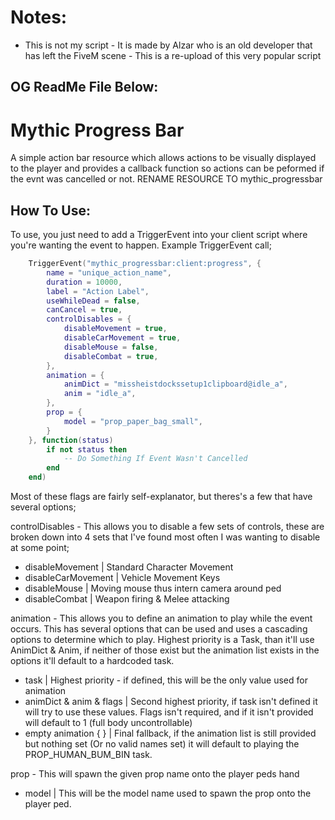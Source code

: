 # Notes:
- This is not my script
        - It is made by Alzar who is an old developer that has left the FiveM scene
        - This is a re-upload of this very popular script
        
OG ReadMe File Below:
---
# Mythic Progress Bar
A simple action bar resource which allows actions to be visually displayed to the player and provides a callback function so actions can be peformed if the evnt was cancelled or not.
RENAME RESOURCE TO mythic_progressbar
## How To Use:
To use, you just need to add a TriggerEvent into your client script where you're wanting the event to happen. Example TriggerEvent call;

```lua
    TriggerEvent("mythic_progressbar:client:progress", {
        name = "unique_action_name",
        duration = 10000,
        label = "Action Label",
        useWhileDead = false,
        canCancel = true,
        controlDisables = {
            disableMovement = true,
            disableCarMovement = true,
            disableMouse = false,
            disableCombat = true,
        },
        animation = {
            animDict = "missheistdockssetup1clipboard@idle_a",
            anim = "idle_a",
        },
        prop = {
            model = "prop_paper_bag_small",
        }
    }, function(status)
        if not status then
            -- Do Something If Event Wasn't Cancelled
        end
    end)
```

Most of these flags are fairly self-explanator, but theres's a few that have several options;


controlDisables - This allows you to disable a few sets of controls, these are broken down into 4 sets that I've found most often I was wanting to disable at some point;
* disableMovement | Standard Character Movement
* disableCarMovement | Vehicle Movement Keys
* disableMouse | Moving mouse thus intern camera around ped
* disableCombat | Weapon firing & Melee attacking

animation - This allows you to define an animation to play while the event occurs. This has several options that can be used and uses a cascading options to determine which to play. Highest priority is a Task, than it'll use AnimDict & Anim, if neither of those exist but the animation list exists in the options it'll default to a hardcoded task.
* task | Highest priority - if defined, this will be the only value used for animation
* animDict & anim & flags | Second highest priority, if task isn't defined it will try to use these values. Flags isn't required, and if it isn't provided will default to 1 (full body uncontrollable)
* empty animation { } | Final fallback, if the animation list is still provided but nothing set (Or no valid names set) it will default to playing the PROP_HUMAN_BUM_BIN task.


prop - This will spawn the given prop name onto the player peds hand
* model | This will be the model name used to spawn the prop onto the player ped.

